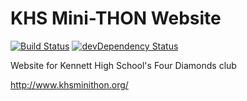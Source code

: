 # KHS Mini-THON Website
[![Build Status](https://travis-ci.org/KHS-Minithon/website.svg?branch=master)](https://travis-ci.org/KHS-Minithon/website)
[![devDependency Status](https://david-dm.org/khs-minithon/khs-minithon.github.io/dev-status.svg)](https://david-dm.org/khs-minithon/website#info=devDependencies)

Website for Kennett High School's Four Diamonds club

http://www.khsminithon.org/

